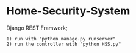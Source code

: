 # Home-Security-System
Django REST Framwork;

    1) run with "python manage.py runserver"
    2) run the controller with "python HSS.py"
